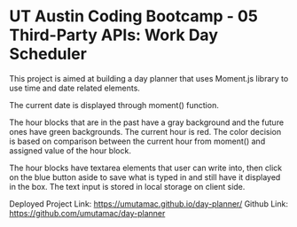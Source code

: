 # UT Austin Coding Bootcamp - 05 Third-Party APIs: Work Day Scheduler

This project is aimed at building a day planner that uses Moment.js library to use time and date related elements. 

The current date is displayed through moment() function.

The hour blocks that are in the past have a gray background and the future ones have green backgrounds. The current hour is red. The color decision is based on comparison between the current hour from moment() and assigned value of the hour block.

The hour blocks have textarea elements that user can write into, then click on the blue button aside to save what is typed in and still have it displayed in the box. The text input is stored in local storage on client side.

Deployed Project Link: https://umutamac.github.io/day-planner/
Github Link: https://github.com/umutamac/day-planner